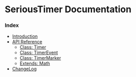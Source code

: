 # SeriousTimer Documentation

### Index
* [Introduction][introduction]
* [API Reference][apireference]
  * [Class: Timer][api.timer]
  * [Class: TimerEvent][api.timerevent]
  * [Class: TimerMarker][api.timermarker]
  * [Extends: Math][api.math]
* [ChangeLog][changelog]

[api.timer]:       api/Timer.md
[api.timerevent]:  api/TimerEvent.md
[api.timermarker]: api/TimerMarker.md
[api.math]:        api/Math.md
[introduction]:    pag/introduction.md
[apireference]:    pag/apiref.md
[changelog]:       pag/changelog.md
